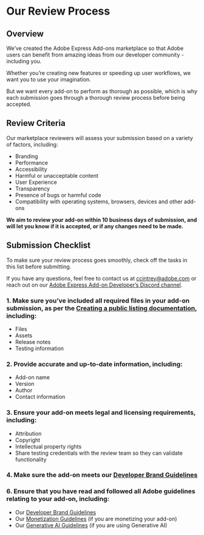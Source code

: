 # Our Review Process

## Overview

We’ve created the Adobe Express Add-ons marketplace so that Adobe users can benefit from amazing ideas from our developer community - including you.

Whether you’re creating new features or speeding up user workflows, we want you to use your imagination. 

But we want every add-on to perform as thorough as possible, which is why each submission goes through a thorough review process before being accepted.

## Review Criteria

Our marketplace reviewers will assess your submission based on a variety of factors, including:

- Branding
- Performance
- Accessibility
- Harmful or unacceptable content
- User Experience
- Transparency
- Presence of bugs or harmful code
- Compatibility with operating systems, browsers, devices and other add-ons

<InlineAlert slots="text" variant="info"/>

**We aim to review your add-on within 10 business days of submission, and will let you know if it is accepted, or if any changes need to be made.**

## Submission Checklist

To make sure your review process goes smoothly, check off the tasks in this list before submitting.

If you have any questions, feel free to contact us at [ccintrev@adobe.com](mailto:ccintrev@adobe.com) or reach out on our [Adobe Express Add-on Developer’s Discord channel](http://discord.gg/nc3QDyFeb4).

### 1. Make sure you’ve included all required files in your add-on submission, as per the [Creating a public listing documentation](../public-dist.md), including:
- Files
- Assets
- Release notes
- Testing information


### 2. Provide accurate and up-to-date information, including:
- Add-on name
- Version
- Author
- Contact information


### 3. Ensure your add-on meets legal and licensing requirements, including:
- Attribution
- Copyright
- Intellectual property rights
- Share testing credentials with the review team so they can validate functionality

### 4. Make sure the add-on meets our [Developer Brand Guidelines](https://developer.adobe.com/express/embed-sdk/docs/assets/34359598a6bd85d69f1f09839ec43e12/Adobe_Express_Partner_Program_brand_guide.pdf)


### 6. Ensure that you have read and followed all Adobe guidelines relating to your add-on, including:
- Our [Developer Brand Guidelines](../guidelines/brand_guidelines.md)
- Our [Monetization Guidelines](../guidelines/monetization.md) (if you are monetizing your add-on)
- Our [Generative AI Guidelines](../guidelines/genai/) (if you are using Generative AI)

